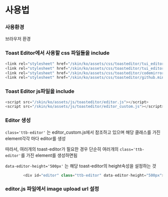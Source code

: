 # 사용법

### 사용환경
브라우저 환경

### Toast Editor에서 사용할 css 파일들을 include

```javascript
<link rel="stylesheet" href="/skin/ko/assets/css/toasteditor/tui_editor.css"></link>
<link rel="stylesheet" href="/skin/ko/assets/css/toasteditor/tui_editor_contents.css"></link>
<link rel="stylesheet" href="/skin/ko/assets/css/toasteditor/codemirror.css"></link>
<link rel="stylesheet" href="/skin/ko/assets/css/toasteditor/github.min.css"></link>
```

### Toast Editor js파일을 include

```javascript
<script src="/skin/ko/assets/js/toasteditor/editor.js"></script>
<script src="/skin/ko/assets/js/toasteditor/editor_custom.js"></script>
```

### Editor 생성

`class='ttb-editor'` 는 editor_custom.js에서 참조하고 있으며
해당 클래스를 가진 element각각 마다 editor를 생성

따라서, 여러개의 toast-editor가 필요한 경우 단순히 여러개의 
`class='ttb-editor'`를 가진 element를 생성하면됨

`data-editor-height='500px'` 는 해당 toast-editor의 height속성을 설정하는 것

```javascript
        <div id="editor" class="ttb-editor" data-editor-height="500px"></div>
```

### editor.js 파일에서 image upload url 설정

